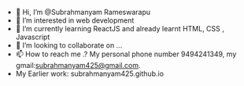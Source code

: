 - 👋 Hi, I’m @Subrahmanyam Rameswarapu
- 👀 I’m interested in web development
- 🌱 I’m currently learning ReactJS and already learnt HTML, CSS , Javascript 
- 💞️ I’m looking to collaborate on ...
- 📫 How to reach me .? My personal phone number 9494241349, my gmail:subrahmanyam425@gmail.com.
- My Earlier work: subrahmanyam425.github.io

<!---
subrahmanyam425/subrahmanyam425 is a ✨ special ✨ repository because its `README.md` (this file) appears on your GitHub profile.
You can click the Preview link to take a look at your changes.
--->
